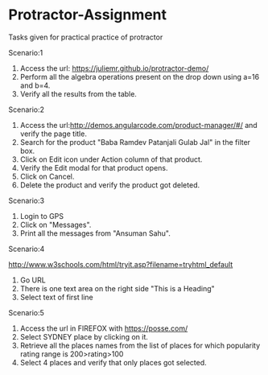 # Protractor-Assignment
Tasks given for practical practice of protractor

Scenario:1

1. Access the url: https://juliemr.github.io/protractor-demo/
2. Perform all the algebra operations present on the drop down using a=16 and b=4.
3. Verify all the results from the table.

Scenario:2

1. Access the url:http://demos.angularcode.com/product-manager/#/ and verify the page title.
2. Search for the product "Baba Ramdev Patanjali Gulab Jal" in the filter box.
3. Click on Edit icon under Action column of that product.
4. Verify the Edit modal for that product opens.
5. Click on Cancel.
6. Delete the product and verify the product got deleted.

Scenario:3

1. Login to GPS
2. Click on "Messages".
3. Print all the messages from "Ansuman Sahu".


Scenario:4

http://www.w3schools.com/html/tryit.asp?filename=tryhtml_default
1. Go URL
2. There is one text area on the right side "This is a Heading"
3. Select text of first line

Scenario:5

1. Access the url in FIREFOX with https://posse.com/
2. Select SYDNEY place by clicking on it.
3. Retrieve all the places names from the list of places for which popularity rating range is 200>rating>100
3. Select 4 places and verify that only places got selected.

